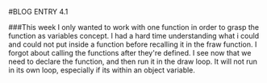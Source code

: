 #BLOG ENTRY 4.1

###This week I only wanted to work with one function in order to grasp the function as variables concept. I had a hard time understanding what i could and could not put inside a function before recalling it in the fraw function. I forgot about calling the functions after they're defined. I see now that we need to declare the function, and then run it in the draw loop. It will not run in its own loop, especially if its within an object variable. 
